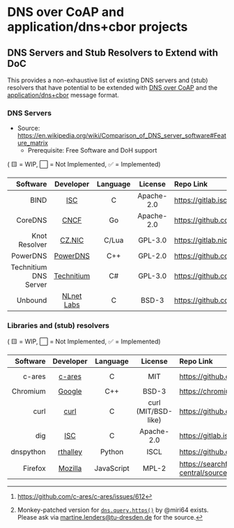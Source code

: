 # DNS over CoAP and application/dns+cbor projects

## DNS Servers and Stub Resolvers to Extend with DoC

This provides a non-exhaustive list of existing DNS servers and (stub) resolvers that have potential
to be extended with [DNS over CoAP][DoC] and the [application/dns+cbor] message format.

### DNS Servers

- Source: https://en.wikipedia.org/wiki/Comparison_of_DNS_server_software#Feature_matrix
	- Prerequisite: Free Software and DoH support

( :yellow_square: = WIP, :white_large_square: = Not Implemented, :white_check_mark: = Implemented)

Software | Developer | Language | License | Repo Link | [DoH] | [DoC] | [DNS+CBOR][application/dns+cbor]
----------: | :--: | :-: | :-: | :-------------------- | :-: | :-: | :-:
BIND | [ISC](https://isc.org/) | C | Apache-2.0 | https://gitlab.isc.org/isc-projects/bind9/ | :white_check_mark: | :white_large_square: | :white_large_square:
CoreDNS | [CNCF](https://cncf.io/) | Go | Apache-2.0 | https://github.com/coredns/coredns | :white_check_mark: | :white_large_square: | :white_large_square:
Knot Resolver | [CZ.NIC](https://nic.cz/) | C/Lua | GPL-3.0 | https://gitlab.nic.cz/knot/knot-resolver | :white_check_mark: | :white_large_square: | :white_large_square:
PowerDNS | [PowerDNS](https://powerdns.com/) | C++ | GPL-2.0 | https://github.com/PowerDNS/pdns | :white_check_mark: | :white_large_square: | :white_large_square:
Technitium DNS Server | [Technitium](https://technitium.com/) | C# | GPL-3.0 | https://github.com/TechnitiumSoftware/DnsServer | :white_check_mark: | :white_large_square: | :white_large_square:
Unbound | [NLnet Labs](https://nlnetlabs.nl/) | C | BSD-3 | https://github.com/NLnetLabs/unbound | :white_check_mark: | :yellow_square: | :white_large_square:

### Libraries and (stub) resolvers

( :yellow_square: = WIP, :white_large_square: = Not Implemented, :white_check_mark: = Implemented)

Software | Developer | Language | License | Repo Link | [DoH] | [DoC] | [DNS+CBOR][application/dns+cbor]
----------: | :--: | :-: | :-: | :-------------------- | :-: | :-: | :-:
c-ares | [c-ares](https://c-ares.org/) | C | MIT | https://github.com/c-ares/c-ares | :white_large_square: [^1] | :white_large_square: | :white_large_square:
Chromium | [Google](https://google.com) | C++ | BSD-3 | https://chromium.googlesource.com/chromium/ | :white_check_mark: | :white_large_square: | :white_large_square:
curl | [curl](https://curl.se/) | C | curl (MIT/BSD-like) | https://github.com/curl/curl |  :white_check_mark: | :white_large_square: | :white_large_square:
dig | [ISC](https://isc.org/) | C | Apache-2.0 | https://gitlab.isc.org/isc-projects/bind9/ | :white_check_mark: | :white_large_square: | :white_large_square:
dnspython | [rthalley](https://github.com/rthalley) | Python | ISCL | https://github.com/rthalley/dnspython |  :white_check_mark: | :white_large_square: | :white_large_square:[^2]
Firefox | [Mozilla](mozilla.org) | JavaScript | MPL-2 | https://searchfox.org/mozilla-central/source/browser/components/doh |  :white_check_mark: | :white_large_square: | :white_large_square:

[DoH]: https://datatracker.ietf.org/doc/rfc8484/
[DoC]: https://datatracker.ietf.org/doc/draft-ietf-core-dns-over-coap/
[application/dns+cbor]: https://datatracker.ietf.org/doc/draft-lenders-dns-cbor/
[^1]: https://github.com/c-ares/c-ares/issues/612
[^2]: Monkey-patched version for [`dns.query.https()`](https://dnspython.readthedocs.io/en/latest/query.html#https) by @miri64 exists. Please ask via martine.lenders@tu-dresden.de for the source.

